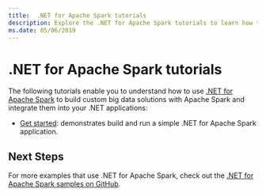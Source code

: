 ```yaml
---
title:  .NET for Apache Spark tutorials
description: Explore the .NET for Apache Spark tutorials to learn how to integrate Apache Spark into your .NET applications.
ms.date: 05/06/2019
---
```

# .NET for Apache Spark tutorials

The following tutorials enable you to understand how to use [.NET for Apache Spark](../index.yml) to build custom big data solutions with Apache Spark and integrate them into your .NET applications:

- [Get started](get-started.md): demonstrates build and run a simple .NET for Apache Spark application.


## Next Steps

For more examples that use .NET for Apache Spark, check out the [.NET for Apache Spark samples on GitHub](https://github.com/dotnet/spark#samples).
